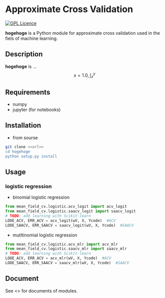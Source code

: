 # Approximate Cross Validation
[![GPL Licence](https://badges.frapsoft.com/os/gpl/gpl.svg?v=103)](https://opensource.org/licenses/GPL-2.0/)


**hogehoge** is a Python module for approximate cross validation used in the fiels of machine learning. 

## Description

**hogehoge** is ...
$$x = 1.0, \int_x^y$$


## Requirements
* numpy
* jupyter (for notebooks)

## Installation
* from sourse
```bash
git clone <<url>>
cd hogehoge
python setup.py install
```

## Usage
### logistic regression
* binomial logistic regression
```python
from mean_field_cv.logistic.acv_logit import acv_logit
from mean_field_cv.logistic.saacv_logit import saacv_logit
# TODO: add learning with Scikit-learn
LOOE_ACV, ERR_ACV = acv_logit(wV, X, Ycode)  #ACV
LOOE_SAACV, ERR_SAACV = saacv_logit(wV, X, Ycode)  #SAACV
```

* mutltinomial logistic regression
```python
from mean_field_cv.logistic.acv_mlr import acv_mlr
from mean_field_cv.logistic.saacv_mlr import saacv_mlr
# TODO: add learning with Scikit-learn
LOOE_ACV, ERR_ACV = acv_mlr(wV, X, Ycode)  #ACV
LOOE_SAACV, ERR_SAACV = saacv_mlr(wV, X, Ycode)  #SAACV
```

## Document
See <<url>> for documents of modules.
